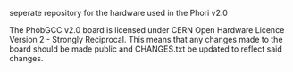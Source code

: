 seperate repository for the hardware used in the Phori v2.0

The PhobGCC v2.0 board is licensed under CERN Open Hardware Licence Version 2 - Strongly Reciprocal. This means that any changes made to the board should be made public and CHANGES.txt be updated to reflect said changes.

